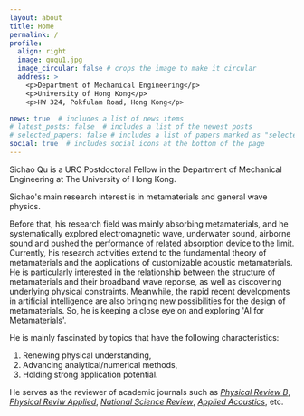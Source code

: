 ```yaml
---
layout: about
title: Home
permalink: /
profile:
  align: right
  image: ququ1.jpg
  image_circular: false # crops the image to make it circular
  address: >
    <p>Department of Mechanical Engineering</p>
    <p>University of Hong Kong</p>
    <p>HW 324, Pokfulam Road, Hong Kong</p>

news: true  # includes a list of news items
# latest_posts: false  # includes a list of the newest posts
# selected_papers: false # includes a list of papers marked as "selected={true}"
social: true  # includes social icons at the bottom of the page
---
```


Sichao Qu is a URC Postdoctoral Fellow in the Department of Mechanical Engineering at The University of Hong Kong.

Sichao's main research interest is in <mycss>metamaterials</mycss> and general <mycss>wave physics</mycss>.

Before that, his research field was mainly absorbing metamaterials, and he systematically explored electromagnetic wave, underwater sound, airborne sound and pushed the performance of related absorption device to the limit. Currently, his research activities extend to the fundamental theory of metamaterials and the applications of customizable acoustic metamaterials. He is particularly interested in the relationship between the structure of metamaterials and their broadband wave reponse, as well as discovering underlying physical constraints. Meanwhile, the rapid recent developments in artificial intelligence are also bringing new possibilities for the design of metamaterials. So, he is keeping a close eye on and exploring 'AI for Metamaterials'.

He is mainly fascinated by topics that have the following characteristics:
1. Renewing physical understanding,
2. Advancing analytical/numerical methods,
3. Holding strong application potential.

He serves as the reviewer of academic journals such as <em>[Physical Review B](https://journals.aps.org/prb/)</em>, <em>[Physical Reviw Applied](https://journals.aps.org/prapplied/)</em>, <em>[National Science Review](https://academic.oup.com/nsr)</em>, <em>[Applied Acoustics](https://www.sciencedirect.com/journal/applied-acoustics)</em>, etc.


